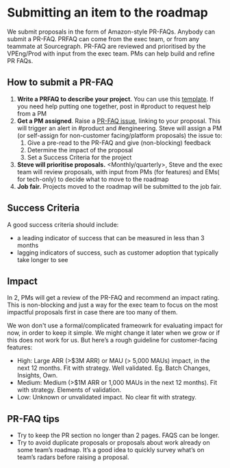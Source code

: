 # Submitting an item to the roadmap

We submit proposals in the form of Amazon-style PR-FAQs. Anybody can submit a PR-FAQ. PRFAQ can come from the exec team, or from any teammate at Sourcegraph. PR-FAQ are reviewed and prioritised by the VPEng/Prod with input from the exec team. PMs can help build and refine PR FAQs.

## How to submit a PR-FAQ

1. **Write a PRFAQ to describe your project**. You can use this [template](TODO). If you need help putting one together, post in #product to request help from a PM
2. **Get a PM assigned**. Raise a [PR-FAQ issue](), linking to your proposal. This will trigger an alert in #product and #engineering. Steve will assign a PM (or self-assign for non-customer facing/platform proposals) the issue to:
   1. Give a pre-read to the PR-FAQ and give (non-blocking) feedback
   2. Determine the impact of the proposal
   3. Set a Success Criteria for the project
3. **Steve will prioritise proposals.** <Monthly/quarterly>, Steve and the exec team will review proposals, with input from PMs (for features) and EMs( for tech-only) to decide what to move to the roadmap
4. **Job fair.** Projects moved to the roadmap will be submitted to the job fair.

## Success Criteria

A good success criteria should include:

- a leading indicator of success that can be measured in less than 3 months
- lagging indicators of success, such as customer adoption that typically take longer to see

## Impact

In 2, PMs will get a review of the PR-FAQ and recommend an impact rating. This is non-blocking and just a way for the exec team to focus on the most impactful proposals first in case there are too many of them.

We won don't use a formal/complicated frameowrk for evaluating impact for now, in order to keep it simple. We might change it later when we grow or if this does not work for us. But here’s a rough guideline for customer-facing features:

- High: Large ARR (>$3M ARR) or MAU (> 5,000 MAUs) impact, in the next 12 months. Fit with strategy. Well validated. Eg. Batch Changes, Insights, Own.
- Medium: Medium (>$1M ARR or 1,000 MAUs in the next 12 months). Fit with strategy. Elements of validation.
- Low: Unknown or unvalidated impact. No clear fit with strategy.

## PR-FAQ tips

- Try to keep the PR section no longer than 2 pages. FAQS can be longer.
- Try to avoid duplicate proposals or proposals about work already on some team’s roadmap. It’s a good idea to quickly survey what’s on team’s radars before raising a proposal.
